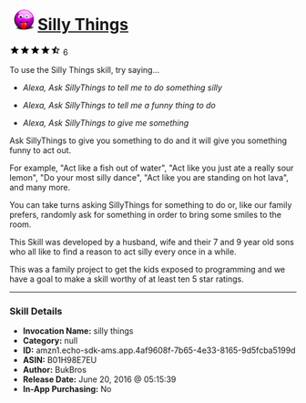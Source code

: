 # &nbsp;<img src="skill_icon" alt="Silly Things icon" width="36"> [Silly Things](http://alexa.amazon.com/#skills/amzn1.echo-sdk-ams.app.4af9608f-7b65-4e33-8165-9d5fcba5199d)
![4.6 stars](../../images/ic_star_black_18dp_1x.png)![4.6 stars](../../images/ic_star_black_18dp_1x.png)![4.6 stars](../../images/ic_star_black_18dp_1x.png)![4.6 stars](../../images/ic_star_black_18dp_1x.png)![4.6 stars](../../images/ic_star_half_black_18dp_1x.png) 6

To use the Silly Things skill, try saying...

* *Alexa, Ask SillyThings to tell me to do something silly*

* *Alexa, Ask SillyThings to tell me a funny thing to do*

* *Alexa, Ask SillyThings to give me something*

Ask SillyThings to give you something to do and it will give you something funny to act out. 

For example, "Act like a fish out of water",   "Act like you just ate a really sour lemon", "Do your most silly dance", "Act like you are standing on hot lava", and many more. 

You can take turns asking SillyThings for something to do or, like our family prefers, randomly ask for something in order to bring some smiles to the room.

This Skill was developed by a husband, wife and their 7 and 9 year old sons who all like to find a reason to act silly every once in a while. 

This was a family project to get the kids exposed to programming and we have a goal to make a skill worthy of at least ten 5 star ratings.

***

### Skill Details

* **Invocation Name:** silly things
* **Category:** null
* **ID:** amzn1.echo-sdk-ams.app.4af9608f-7b65-4e33-8165-9d5fcba5199d
* **ASIN:** B01H98E7EU
* **Author:** BukBros
* **Release Date:** June 20, 2016 @ 05:15:39
* **In-App Purchasing:** No
